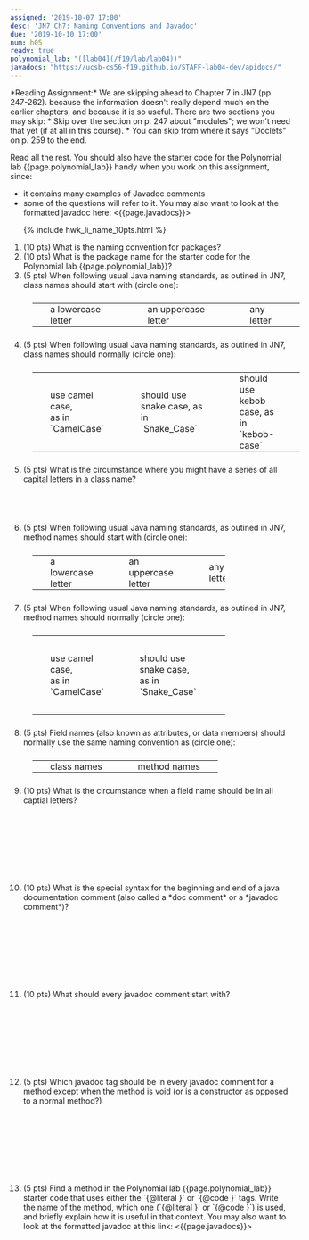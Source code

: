 ```yaml
---
assigned: '2019-10-07 17:00'
desc: 'JN7 Ch7: Naming Conventions and Javadoc'
due: '2019-10-10 17:00'
num: h05
ready: true
polynomial_lab: "([lab04](/f19/lab/lab04))"
javadocs: "https://ucsb-cs56-f19.github.io/STAFF-lab04-dev/apidocs/"
---
```

<div style="display:none;"> https://ucsb-cs56.github.io/f19/hwk/h05
</div>
*Reading Assignment:* We are skipping ahead to Chapter 7 in JN7 (pp. 247-262). because the information doesn't really depend much on the earlier chapters, and because
it is so useful.   There are two sections you may skip:
* Skip over the section on p. 247 about "modules"; we won't need that yet (if at all in this course).
* You can skip from where it says "Doclets" on p. 259 to the end.

Read all the rest.   You should also have the starter code for the Polynomial lab {{page.polynomial_lab}}  handy when you work on this
assignment, since:
* it contains many examples of Javadoc comments
* some of the questions will refer to it.
You may also want to look at the formatted javadoc here: <{{page.javadocs}}>

<style>
table.circle-one { border: none; width: 100%; margin: 1.5em 1em 1.5em 1em;}
table.circle-one * td { border: none; padding: 0px 2em 0px 2em;}
</style>

<ol>

{% include hwk_li_name_10pts.html %}

<li markdown="1"> (10 pts)  What is the naming convention for packages?   

</li>

<li style="clear:both;" markdown="1">
(10 pts) What is the package name for the starter code for the Polynomial lab {{page.polynomial_lab}}?


</li>

<li> (5 pts) When following usual Java naming standards, as outined in JN7, class names should start with (circle one):

<table class="circle-one">
<tr>
<td>a lowercase letter</td>
<td>an uppercase letter</td>
<td>any letter</td>
</tr>
</table>

</li>

<li> (5 pts) When following usual Java naming standards, as outined in JN7, class names should normally (circle one):

<table class="circle-one">
<tr>
<td markdown="1">use camel case,<br> as in `CamelCase`
</td>
<td markdown="1">should use snake case, as in `Snake_Case` 
</td>
<td markdown="1">should use kebob case, as in `kebob-case`
</td>
</tr>
</table>


</li>

<li style="margin-bottom:5em;"> (5 pts) What is the circumstance where you might have a series of all capital letters in a class name?

<div class="pagebreak" />
</li>

<li> (5 pts) When following usual Java naming standards, as outined in JN7, method names should start with (circle one):

<table class="circle-one" style="width:72%;">
<tr>
<td>a lowercase letter</td>
<td>an uppercase letter</td>
<td>any letter</td>
</tr>
</table>

</li>

<li> (5 pts) When following usual Java naming standards, as outined in JN7, method names should normally (circle one):

<table class="circle-one" style="width:72%;">
<tr>
<td markdown="1">use camel case,<br> as in `CamelCase`
</td>
<td markdown="1">should use snake case, as in `Snake_Case`
</td>
<td markdown="1">should use kebob case, as in `kebob-case`
</td>
</tr>
</table>

</li>

<li markdown="1"> (5 pts) Field names (also known as attributes, or data members) should normally use the
same naming convention as (circle one): 

<table class="circle-one">
<tr>
<td markdown="1">class names
</td>
<td markdown="1">method names
</td>
</tr>
</table>


</li>

<li style="margin-bottom: 10em;" markdown="1"> (10 pts) What is the circumstance when a field name should be in all captial letters?



</li>

<li style="margin-bottom: 10em;" markdown="1"> (10 pts) What is the special syntax for the beginning and end of a java documentation comment (also called a *doc comment*
or a *javadoc comment*)?  



</li>

<li style="margin-bottom: 10em;" markdown="1"> (10 pts) What should every javadoc comment start with?



</li>

<li style="margin-bottom: 10em;" markdown="1"> (5 pts) Which javadoc tag should be in every javadoc comment for a method except when the method
is void (or is a constructor as opposed to a normal method?)


</li>

<li style="margin-bottom: 10em;" markdown="1"> (5 pts) Find a method in the Polynomial lab {{page.polynomial_lab}} starter code that uses either the `{@literal }` or `{@code }` tags.  Write the name of the method,  which one (`{@literal }` or `{@code }`) is used,
and briefly explain how it is useful in that context.   You may also want to look at the formatted javadoc at this link: <{{page.javadocs}}>


</li>


</ol>



